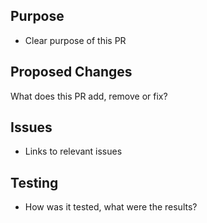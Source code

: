 ## Purpose
- Clear purpose of this PR
## Proposed Changes
What does this PR add, remove or fix?
## Issues
- Links to relevant issues
## Testing
- How was it tested, what were the results?
